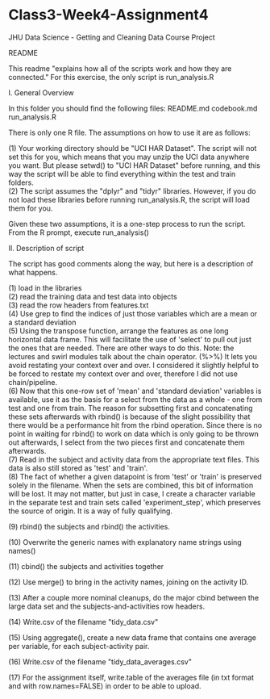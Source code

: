 # Class3-Week4-Assignment4
JHU Data Science - Getting and Cleaning Data Course Project

README

This readme "explains how all of the scripts work and how they are connected."  For this exercise, the only script is run_analysis.R

I. General Overview 

In this folder you should find the following files:
README.md
codebook.md
run_analysis.R

There is only one R file.  The assumptions on how to use it are as follows:

(1) Your working directory should be "UCI HAR Dataset".  The script will not set this for you, which means that you may unzip the UCI data anywhere you want.  But please setwd() to "UCI HAR Dataset" before running, and this way the script will be able to find everything within the test and train folders.<BR>
(2) The script assumes the "dplyr" and "tidyr" libraries.  However, if you do not load these libraries before running run_analysis.R, the script will load them for you.

Given these two assumptions, it is a one-step process to run the script.  From the R prompt, execute run_analysis()


II. Description of script

The script has good comments along the way, but here is a description of what happens.

(1) load in the libraries<BR>
(2) read the training data and test data into objects<BR>
(3) read the row headers from features.txt<BR>
(4) Use grep to find the indices of just those variables which are a mean or a standard deviation<BR>
(5) Using the transpose function, arrange the features as one long horizontal data frame.  This will facilitate the use of 'select' to pull out just the ones that are needed.  There are other ways to do this.    Note: the lectures and swirl modules talk about the chain operator. (%>%)  It lets you avoid restating your context over and over.  I considered it slightly helpful to be forced to restate my context over and over, therefore I did not use chain/pipeline.<BR>
(6) Now that this one-row set of 'mean' and 'standard deviation' variables is available, use it as the basis for a select from the data as a whole - one from test and one from train.  The reason for subsetting first and concatenating these sets afterwards with rbind() is because of the slight possibility that there would be a performance hit from the rbind operation.  Since there is no point in waiting for rbind() to work on data which is only going to be thrown out afterwards, I select from the two pieces first and concatenate them afterwards.<BR>
(7) Read in the subject and activity data from the appropriate text files.  This data is also still stored as 'test' and 'train'.<BR>
(8) The fact of whether a given datapoint is from 'test' or 'train' is preserved solely in the filename.  When the sets are combined, this bit of information will be lost.   It may not matter, but just in case, I create a character variable in the separate test and train sets called 'experiment_step', which preserves the source of origin.  It is a way of fully qualifying.<BR>

(9) rbind() the subjects and rbind() the activities.<BR>

(10) Overwrite the generic names with explanatory name strings using names()<BR>

(11) cbind() the subjects and activities together<BR>

(12) Use merge() to bring in the activity names, joining on the activity ID.<BR>

(13) After a couple more nominal cleanups, do the major cbind between the large data set and the subjects-and-activities row headers.<BR>

(14) Write.csv of the filename "tidy_data.csv"<BR>

(15) Using aggregate(), create a new data frame that contains one average per variable, for each subject-activity pair.<BR>

(16) Write.csv of the filename "tidy_data_averages.csv"<BR>

(17) For the assignment itself, write.table of the averages file (in txt format and with row.names=FALSE) in order to be able to upload.


